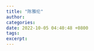 ```yaml
---
title: "陈雅伦"
author: 
categories: 
date: 2022-10-05 04:40:48 +0800
tags: 
excerpt: 
---
```











